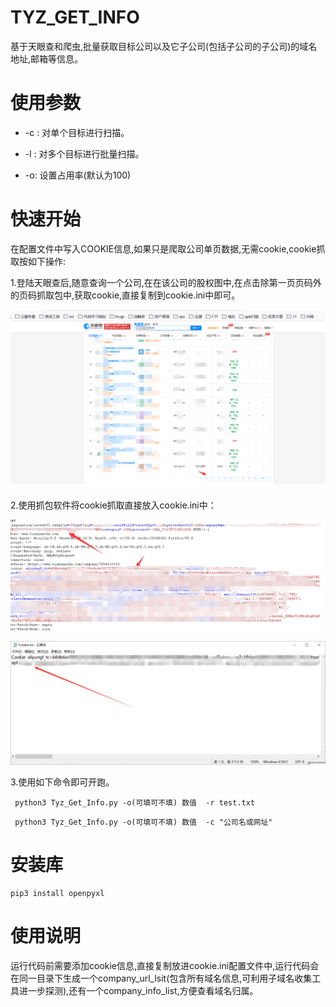 # TYZ_GET_INFO

基于天眼查和爬虫,批量获取目标公司以及它子公司(包括子公司的子公司)的域名地址,邮箱等信息。



# 使用参数

* -c : 对单个目标进行扫描。

* -l :  对多个目标进行批量扫描。 

* -o: 设置占用率(默认为100)

  

# 快速开始

在配置文件中写入COOKIE信息,如果只是爬取公司单页数据,无需cookie,cookie抓取按如下操作:

1.登陆天眼查后,随意查询一个公司,在在该公司的股权图中,在点击除第一页页码外的页码抓取包中,获取cookie,直接复制到cookie.ini中即可。

![image-20211217142011822](img/1.png)

2.使用抓包软件将cookie抓取直接放入cookie.ini中：

![image-20211217142011822](img/2.png)

![image-20211217142011822](img/3.png)

3.使用如下命令即可开跑。

```shell
 python3 Tyz_Get_Info.py -o(可填可不填) 数值  -r test.txt
```

```
 python3 Tyz_Get_Info.py -o(可填可不填) 数值  -c "公司名或网址"
```



# 安装库

```shell
pip3 install openpyxl
```



# 使用说明

运行代码前需要添加cookie信息,直接复制放进cookie.ini配置文件中,运行代码会在同一目录下生成一个company_url_lsit(包含所有域名信息,可利用子域名收集工具进一步探测),还有一个company_info_list,方便查看域名归属。

